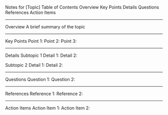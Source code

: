 Notes for [Topic]
Table of Contents
Overview
Key Points
Details
Questions
References
Action Items

---

Overview
A brief summary of the topic

---

Key Points
Point 1:
Point 2:
Point 3:

---

Details
Subtopic 1
Detail 1:
Detail 2:

Subtopic 2
Detail 1:
Detail 2:

---

Questions
Question 1:
Question 2:

---

References
Reference 1:
Reference 2:

---

Action Items
Action Item 1:
Action Item 2:



